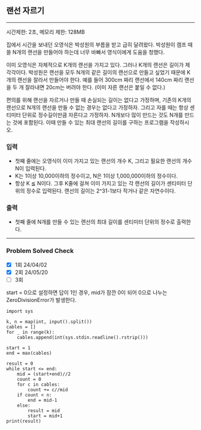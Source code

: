 ## 랜선 자르기

---

시간제한: 2초, 메모리 제한: 128MB

집에서 시간을 보내던 오영식은 박성원의 부름을 받고 급히 달려왔다. 박성원이 캠프 때 쓸 N개의 랜선을 만들어야 하는데 너무 바빠서 영식이에게 도움을 청했다.

이미 오영식은 자체적으로 K개의 랜선을 가지고 있다. 그러나 K개의 랜선은 길이가 제각각이다. 박성원은 랜선을 모두 N개의 같은 길이의 랜선으로 만들고 싶었기 때문에 K개의 랜선을 잘라서 만들어야 한다. 예를 들어 300cm 짜리 랜선에서 140cm 짜리 랜선을 두 개 잘라내면 20cm는 버려야 한다. (이미 자른 랜선은 붙일 수 없다.)

편의를 위해 랜선을 자르거나 만들 때 손실되는 길이는 없다고 가정하며, 기존의 K개의 랜선으로 N개의 랜선을 만들 수 없는 경우는 없다고 가정하자. 그리고 자를 때는 항상 센티미터 단위로 정수길이만큼 자른다고 가정하자. N개보다 많이 만드는 것도 N개를 만드는 것에 포함된다. 이때 만들 수 있는 최대 랜선의 길이를 구하는 프로그램을 작성하시오.

### 입력

- 첫째 줄에는 오영식이 이미 가지고 있는 랜선의 개수 K, 그리고 필요한 랜선의 개수 N이 입력된다.
- K는 1이상 10,000이하의 정수이고, N은 1이상 1,000,000이하의 정수이다.
- 항상 K ≦ N이다. 그후 K줄에 걸쳐 이미 가지고 있는 각 랜선의 길이가 센티미터 단위의 정수로 입력된다. 랜선의 길이는 2^31-1보다 작거나 같은 자연수이다.

### 출력

- 첫째 줄에 N개를 만들 수 있는 랜선의 최대 길이를 센티미터 단위의 정수로 출력한다. 

---
### Problem Solved Check
- [x] 1회 24/04/02
- [x] 2회 24/05/20
- [ ] 3회

start = 0으로 설정하면 답이 1인 경우, mid가 잠깐 0이 되어 0으로 나누는 ZeroDivisionError가 발생한다.
~~~
import sys

k, n = map(int, input().split())
cables = []
for _ in range(k):
    cables.append(int(sys.stdin.readline().rstrip()))

start = 1
end = max(cables)

result = 0
while start <= end:
    mid = (start+end)//2
    count = 0
    for c in cables:
        count += c//mid
    if count < n:
        end = mid-1
    else:
        result = mid
        start = mid+1
print(result)

~~~
